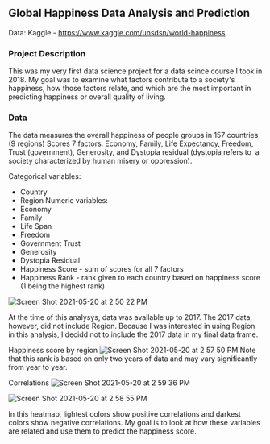 ## Global Happiness Data Analysis and Prediction

Data: Kaggle - https://www.kaggle.com/unsdsn/world-happiness

### Project Description
This was my very first data science project for a data scince course I took in 2018. My goal was to examine what factors contribute to a society's happiness, how those factors relate, and which are the most important in predicting happiness or overall quality of living. 

### Data
The data measures the overall happiness of people groups in 157 countries (9 regions)
Scores 7 factors: Economy, Family, Life Expectancy, Freedom, Trust (government), Generosity, and Dystopia residual (dystopia refers to  a society characterized by human misery or oppression).

Categorical variables:
* Country
* Region
Numeric variables:
* Economy
* Family
* Life Span
* Freedom
* Government Trust
* Generosity
* Dystopia Residual
* Happiness Score - sum of scores for all 7 factors
* Happiness Rank - rank given to each country based on happiness score (1 being the highest rank)

![Screen Shot 2021-05-20 at 2 50 22 PM](https://user-images.githubusercontent.com/54850909/119040250-c956f500-b97a-11eb-907e-42e996b32c8a.png)


At the time of this analysys, data was available up to 2017. The 2017 data, however, did not include Region. Because I was interested in using Region in this analysis, I decidd not to include the 2017 data in my final data frame. 

Happiness score by region
![Screen Shot 2021-05-20 at 2 57 50 PM](https://user-images.githubusercontent.com/54850909/119041065-c7416600-b97b-11eb-896d-8fcfd9bb62c0.png)
Note that this rank is based on only two years of data and may vary significantly from year to year.

Correlations
![Screen Shot 2021-05-20 at 2 59 36 PM](https://user-images.githubusercontent.com/54850909/119041253-040d5d00-b97c-11eb-809d-5f37043e35fd.png)

![Screen Shot 2021-05-20 at 2 58 55 PM](https://user-images.githubusercontent.com/54850909/119041181-ea6c1580-b97b-11eb-88db-5f5198df8e89.png)

In this heatmap, lightest colors show positive correlations and darkest colors show negative correlations. My goal is to look at how these variables are related and use them to predict the happiness score.


